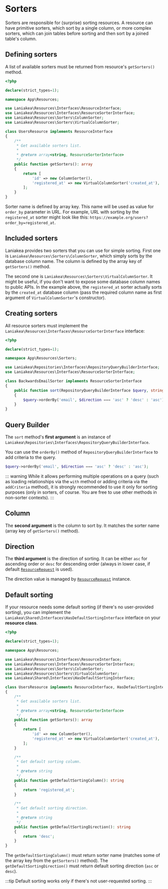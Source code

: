 # Sorters

Sorters are responsible for (surprise) sorting resources. A resource can have primitive sorters, which sort by
a single column, or more complex sorters, which can join tables before sorting and then sort by a joined table's column.

## Defining sorters

A list of available sorters must be returned from resource's `getSorters()` method.

```php
<?php

declare(strict_types=1);

namespace App\Resources;

use Laniakea\Resources\Interfaces\ResourceInterface;
use Laniakea\Resources\Interfaces\ResourceSorterInterface;
use Laniakea\Resources\Sorters\ColumnSorter;
use Laniakea\Resources\Sorters\VirtualColumnSorter;

class UsersResource implements ResourceInterface
{
    /**
     * Get available sorters list.
     *
     * @return array<string, ResourceSorterInterface>
     */
    public function getSorters(): array
    {
        return [
            'id' => new ColumnSorter(),
            'registered_at' => new VirtualColumnSorter('created_at'),
        ];
    }
}
```

Sorter name is defined by array key. This name will be used as value for `order_by` parameter in URL. For example,
URL with sorting by the `registered_at` sorter might look like this: <nobr>`https://example.org/users?order_by=registered_at`</nobr>.

## Included sorters

Laniakea provides two sorters that you can use for simple sorting. First one is `Laniakea\Resources\Sorters\ColumnSorter`,
which simply sorts by the database column name. The column is defined by the array key of `getSorters()` method.

The second one is `Laniakea\Resources\Sorters\VirtualColumnSorter`. It might be useful, if you don't want to expose
some database column names to public APIs. In the example above, the `registered_at` sorter actually sorts by the
`created_at` database column (pass the required column name as first argument of `VirtualColumnSorter`'s constructor).

## Creating sorters

All resource sorters must implement the `Laniakea\Resources\Interfaces\ResourceSorterInterface` interface:

```php
<?php

declare(strict_types=1);

namespace App\Resources\Sorters;

use Laniakea\Repositories\Interfaces\RepositoryQueryBuilderInterface;
use Laniakea\Resources\Interfaces\ResourceSorterInterface;

class BackwardsEmailSorter implements ResourceSorterInterface
{
    public function sort(RepositoryQueryBuilderInterface $query, string $column, string $direction): void
    {
        $query->orderBy('email', $direction === 'asc' ? 'desc' : 'asc');
    }
}
```

## Query Builder

The `sort` method's **first argument** is an instance of `Laniakea\Repositories\Interfaces\RepositoryQueryBuilderInterface`.

You can use the `orderBy()` method of `RepositoryQueryBuilderInterface` to add criteria to the query.

```php
$query->orderBy('email', $direction === 'asc' ? 'desc' : 'asc');
```

::: warning
While it allows performing multiple operations on a query (such as loading relationships via the `with` method or adding
criteria via the `addCriteria` method), it is strongly recommended to use it only for sorting purposes (only in sorters,
of course. You are free to use other methods in non-sorter contexts).
:::

## Column

The **second argument** is the column to sort by. It matches the sorter name (array key of `getSorters()` method).

## Direction

The **third argument** is the direction of sorting. It can be either `asc` for ascending order or `desc` for descending
order (always in lower case, if default [`ResourceRequest`](/resources/requests) is used).

The direction value is managed by [`ResourceRequest`](/resources/requests) instance.

## Default sorting

If your resource needs some default sorting (if there's no user-provided sorting), you can implement the 
`Laniakea\Shared\Interfaces\HasDefaultSortingInterface` interface on your **resource class**.

```php
<?php

declare(strict_types=1);

namespace App\Resources;

use Laniakea\Resources\Interfaces\ResourceInterface;
use Laniakea\Resources\Interfaces\ResourceSorterInterface;
use Laniakea\Resources\Sorters\ColumnSorter;
use Laniakea\Resources\Sorters\VirtualColumnSorter;
use Laniakea\Shared\Interfaces\HasDefaultSortingInterface;

class UsersResource implements ResourceInterface, HasDefaultSortingInterface
{
    /**
     * Get available sorters list.
     *
     * @return array<string, ResourceSorterInterface>
     */
    public function getSorters(): array
    {
        return [
            'id' => new ColumnSorter(),
            'registered_at' => new VirtualColumnSorter('created_at'),
        ];
    }

    /**
     * Get default sorting column.
     *
     * @return string
     */
    public function getDefaultSortingColumn(): string
    {
        return 'registered_at';
    }

    /**
     * Get default sorting direction.
     *
     * @return string
     */
    public function getDefaultSortingDirection(): string
    {
        return 'desc';
    }
}
```

The `getDefaultSortingColumn()` must return sorter name (matches some of the array key from the `getSorters()` method).
The `getDefaultSortingDirection()` must return default sorting direction (`asc` or `desc`).

:::tip
Default sorting works only if there's not user-requested sorting.
:::
